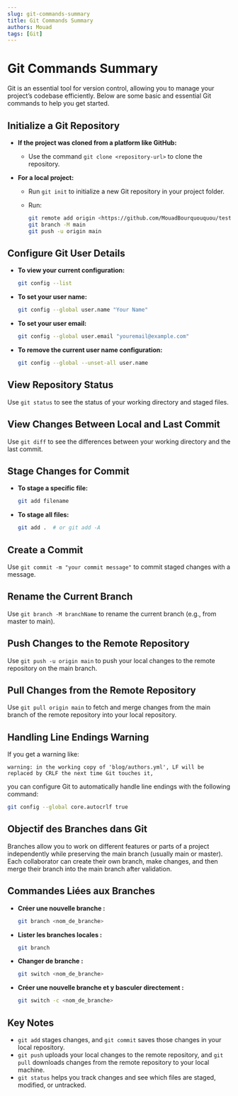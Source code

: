 ```yaml
---
slug: git-commands-summary
title: Git Commands Summary
authors: Mouad
tags: [Git]
---
```


# Git Commands Summary

Git is an essential tool for version control, allowing you to manage your project’s codebase efficiently. Below are some basic and essential Git commands to help you get started.

## Initialize a Git Repository

- **If the project was cloned from a platform like GitHub:**
    - Use the command `git clone <repository-url>` to clone the repository.

- **For a local project:**
    - Run `git init` to initialize a new Git repository in your project folder.
    - Run:

        ```sh
        git remote add origin <https://github.com/MouadBourquouquou/test-repo.git>
        git branch -M main
        git push -u origin main
        ```

## Configure Git User Details

- **To view your current configuration:**

    ```sh
    git config --list
    ```

- **To set your user name:**

    ```sh
    git config --global user.name "Your Name"
    ```

- **To set your user email:**

    ```sh
    git config --global user.email "youremail@example.com"
    ```

- **To remove the current user name configuration:**

    ```sh
    git config --global --unset-all user.name
    ```

## View Repository Status

Use `git status` to see the status of your working directory and staged files.

## View Changes Between Local and Last Commit

Use `git diff` to see the differences between your working directory and the last commit.

## Stage Changes for Commit

- **To stage a specific file:**

    ```sh
    git add filename
    ```

- **To stage all files:**

    ```sh
    git add .  # or git add -A
    ```

## Create a Commit

Use `git commit -m "your commit message"` to commit staged changes with a message.

## Rename the Current Branch

Use `git branch -M branchName` to rename the current branch (e.g., from master to main).

## Push Changes to the Remote Repository

Use `git push -u origin main` to push your local changes to the remote repository on the main branch.

## Pull Changes from the Remote Repository

Use `git pull origin main` to fetch and merge changes from the main branch of the remote repository into your local repository.

## Handling Line Endings Warning

If you get a warning like:

```
warning: in the working copy of 'blog/authors.yml', LF will be replaced by CRLF the next time Git touches it,
```

you can configure Git to automatically handle line endings with the following command:

```sh
git config --global core.autocrlf true
```

## Objectif des Branches dans Git

Branches allow you to work on different features or parts of a project independently while preserving the main branch (usually main or master). Each collaborator can create their own branch, make changes, and then merge their branch into the main branch after validation.

## Commandes Liées aux Branches

- **Créer une nouvelle branche :**

    ```sh
    git branch <nom_de_branche>
    ```

- **Lister les branches locales :**

    ```sh
    git branch
    ```

- **Changer de branche :**

    ```sh
    git switch <nom_de_branche>
    ```

- **Créer une nouvelle branche et y basculer directement :**

    ```sh
    git switch -c <nom_de_branche>
    ```

## Key Notes

- `git add` stages changes, and `git commit` saves those changes in your local repository.
- `git push` uploads your local changes to the remote repository, and `git pull` downloads changes from the remote repository to your local machine.
- `git status` helps you track changes and see which files are staged, modified, or untracked.
